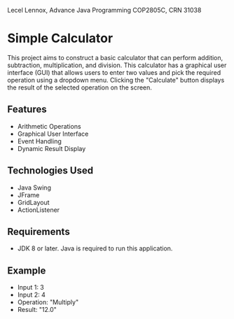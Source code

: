 Lecel Lennox, Advance Java Programming COP2805C, CRN 31038

# Simple Calculator
This project aims to construct a basic calculator that can perform addition, subtraction, multiplication, and division. This calculator has a graphical user interface (GUI) that allows users to enter two values and pick the required operation using a dropdown menu. Clicking the "Calculate" button displays the result of the selected operation on the screen. 

## Features
- Arithmetic Operations
- Graphical User Interface 
- Event Handling
- Dynamic Result Display

## Technologies Used
- Java Swing 
- JFrame
- GridLayout
- ActionListener

## Requirements
- JDK 8 or later. Java is required to run this application.

## Example
- Input 1: 3
- Input 2: 4
- Operation: "Multiply"
- Result: "12.0"

